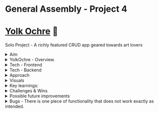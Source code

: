 # General Assembly - Project 4
# [Yolk Ochre](https://yolkochre.herokuapp.com/register) :egg:
Solo Project - A richly featured CRUD app geared towards art lovers

<details>
  <summary>Aim</summary>
  <ul>
    <li>On your own or in teams, build a full stack application.</li>
    <li>Use PostegreSQL, Python, Django REST framework, React.js & Node.</li>
    <li>Include at least one ‘one-to-many’ or one ‘many-to-many’ relationship.</li>
    <li>For a challenge - include Authentication.</li>
    <li>Use SASS for styling</li>
    <li>For a challenge include one or more dependencies for React libraries</li>
    <li>It can be a direct clone of, or inspired by, an existing website.</li>
    <li>Make wireframes as part of your planning in order for us to sign you off. </li>
  </ul>
</details>

<details>
  <summary>YolkOchre - Overview.</summary>
  <ul>
    <li>A dynamic web application geared towards the Art world.</li>
    <li>Upload, view, and update Artworks on the database - includes a caption and location.</li>
    <li><em>Like</em> or <em>unlike</em> art posts by other users and see who already likes a particular post.</li>
    <li><em>Follow</em> and or <em>Favourite</em> other users</li>
    <li>View posts by people you favourite on the star page</li>
    <li>
      View other users profiles - see their bio, who follows them, who they follow, who they favourite and who they’re favourites by. 
    </li>
    <li>Authentication (Register / Login & perform restricted actions when logged in)</li>
    <li>Consistent styling throughout, achieved mainly with SASS and react-bootstrap</li>
  </ul>
</details>

<details>
  <summary>Tech - Frontend</summary>
  <ul>
    <li>
      <details>
        <summary>  JavaScript / REACT / React-Bootstrap / HTML - 55% :</summary>
        <ul>
          <li>The client facing APP.</li>
          <li>Components of all shapes and sizes for getting and displaying data</li>
          <li>Helper functions (configurable blueprints for sending requests) </li>
          <li>Various pages on which components are rendered</li>
          <li>Index.js where the client facing app is injected into the document root (an HTML file)</li>
        </ul>
      </details>
    </li>
    <li>
      <details>
        <summary>SASS - 6% :</summary>
        <ul>
          <li>Positioning, fonts & colouring.</li>
        </ul>
      </details>
    </li>
  </ul>
</details>  

<details>
  <summary>Tech - Backend</summary>
    <ul>
      <li>
        Models - Exported schemas for data which will be added - this includes seeded data and also any relationships (one-to-many & many-to-many ) including:
        <ul>
          <li>
            <strong>
               Custom user model which has multiple many-to-many relationships with itself – when a user follows or favourites another user, their own following                  and favourite-users data is updated.
            </strong>
          </li>
          <li>Art has a one-to-many relationship with User model (one user can own many artworks)</li>
          <li>Art has a many-many relationship with User model (many users can ‘like’ many artworks)</li>
          <li>Comments (yet to be hooked up on the frontend)  has a one-to-many relationship with Art model (one artwork can have many comments)</li>
          <li>Comments has a one-many relationship with User model (one user can make many comments)</li>
        </ul>
      </li>
      <li>Configuration</li>
      <li>Controllers (functions which handle incoming requests) - these include permissions to restrict access.</li>
      <li>Serializers - translate Django models into other data types, for sending and receiving data as JSON. </li>
    </ul>
</details>

<details>
  <summary>Approach</summary>
  <ul>
    <li>
      <details>
        <summary>Beginning  - planning :</summary>
        <ul>
          <li>
            I created an EntityRelationshipDiagram (ERD) - a visual aid in planning.  A graphic depiction of the relationships in the tabular data my project would             consist of.
          </li>
          <li>Then wireframes to visualise the entire client side app.</li>
          <li>Followed by lists of ‘to-dos’, ‘doing’, ‘done-front-end’ & ‘done-backend’</li>
          <li>I created a database using PostgreSQL</li>
          <li>Then began working on the project in VS.Code making sure the engine was postgresql.</li>
          <li>After setting up initial url for homepage</li>
          <li>
            I built the first model, ‘Art’, its urls, serializers & controllers - this took many revisions before I arrived at something usable for the final MVP.
          </li>
          <li>
            Then the <strong>custom user model</strong> and its respective urls, serializers and controllers. This is also where we introduce authentication. -                 again this had to be revised many times. 
          </li>
          <li>Finally, the comment model and its urls etc. I am still yet to use this up on the front end but it works.</li>
          <li>As I built these models and controllers (views) I tested them using Insomnia.</li>
          <li>When a feature seemed to be complete I committed my work to git and pushed it to GitHub.</li>
        </ul>
      </details>
    </li>
    <li>
      <details>
        <summary>Middle - bulk of the project :</summary>
        <ul>
          <li>I began work on the frontend as usual - adding a ‘helpers’ folder containing configurable callback functions for making our requests.</li>
          <li>
            My thorough plan gave me a clear overview of the pages and components I would have to build for our MVP and I made quick progress with those - building             out things like the navigation bar and the footer which would be seen on every page - then the register and login form which I tested before moving on.
          </li>
          <li>
            I then built out all of the pages and components that would be used within them, testing things as I went along - always committing to get and pushing             to github at good checkpoints. 
          </li>
          <li>I then brought in React-Bootstrap components (a bunch of which I had never used before) to speed up styling and formatting. </li>
        </ul>
      </details>
    </li>
    <li>
      <details>
        <summary>End - polishing & testing :</summary>
        <ul>
          <li>I worked from the morning until the next morning, 5am, with very few breaks in order to deliver an MVP presentation a few hours later.</li>
          <li>I brought in React-Bootstrap-Icons to clean up the look and feel of the application, this really helps to create a finished, professional feel.</li>
          <li>
            I worked in SASS to implement my chosen colour palette drawn from the name, YolkOchre, the fonts which were inspired by a magazine cover and the                     formatting, inspired by modern art galleries. I also used this time to customise all of the bootstrapped stuff to make it my own. 
          </li>
        </ul>
      </details>
    </li>
  </ul>
</details>

<details>
  <summary>Visuals</summary>
  <p>Planning on Trello:</p>
  <img src=https://user-images.githubusercontent.com/89402596/148811744-7560d3bc-2332-4a81-88f2-45f621b97ce3.png />
  <p>Register user:</p>
  <img src=https://user-images.githubusercontent.com/89402596/148812168-dbcb3101-4c3f-4e27-a742-dbf5f4f457b1.png />
  <p>Login:</p>
  <img src=https://user-images.githubusercontent.com/89402596/148812287-7b809613-d29e-4cde-88ae-711236dfd36e.png />
  <p>:house: Homepage - posts by users you follow</p>
  <img src=https://user-images.githubusercontent.com/89402596/148812538-70515d3b-33e3-4c6c-810a-3a0524e1dcf6.png />
  <p>:globe_with_meridians: Explore - all Art on the platform</p>
  <img src=https://user-images.githubusercontent.com/89402596/148812687-0d0d92bf-ef07-485e-bc98-5dc484d08b1c.png />
  <p>:star: Favourites - posts by your favourite users</p>
  <img src=https://user-images.githubusercontent.com/89402596/148812867-5dae2dad-ab06-4e39-b702-0c4465c2586a.png />
  <p>:mag: View one artwork</p>
  <img src=https://user-images.githubusercontent.com/89402596/148813790-8924f22a-ca91-430e-bc4f-220c482b05a9.png />
  <p>There's more to see - visit the website!</p>
</details>

<details>
  <summary>Key learnings:</summary>
  <ul>
    <li>Entity Relationship Diagrams for visualising tabular data and relationships.</li>
    <li>PostgreSQL</li>
    <li>Python syntax and abilities</li>
    <li>Django and the Rest framework</li>
    <li>One-to-many VS many-to-many relationships</li>
    <li>Furthering understanding of useEffect React hook</li>
    <li>
      Create all of the controllers you will need - if you want to fetch data based on a particular users Id, create a controller for this instead of fetching all       data and filtering it on the frontend. 
    </li>
  </ul>
</details>

<details>
  <summary>Challenges & Wins</summary>
  <ul>
    <li>Understanding serializers, translating django models appropriately for sending and receiving data.</li>
    <li>
      Creating reciprocal many to many relationships - the User model has multiple many-to-many relationships with itself. This must be reflected in the populated       serializer. 
    </li>
    <li>Correctly using useEffect (understanding still needs work).</li>
  </ul>
</details>

<details>
  <summary>Possible future improvements</summary>
  <ul>
    <li>Give Users the ability to delete their own artwork posts.</li>
    <li>Make the ‘like’ button available anywhere the post is visible.</li>
    <li>
      <strong>
        Hook up the functionality for commenting on posts.
      </strong>
    </li>
    <li>
      <strong>
        Make posts by a particular user visible on their profile page. 
      </strong>
    </li>
    <li>
      <strong>
        Add a search bar to search for artists by name, possibly art by location or genre!
      </strong>
    </li>
    <li>
      <strong>
        Implement responsive design.
      </strong>
    </li>
    <li>
      <strong>
        Use three.js to create and add a layer of visual interest to the site. 
      </strong>
    </li>
    <li>
      <strong>
        IMAGE UPLOAD 
      </strong>
      - currently the user has to include a URL for image upload.
    </li>
  </ul>
</details>


<details>
  <summary>Bugs - There is one piece of functionality that does not work  exactly as intended.</summary>
  <ul>
    <li>
      I could not make the list of artworks by a particular user visible on ‘other-users-profile’ and I am still unsure why - I will look again at this problem         soon.
    </li>
  </ul>
</details>












